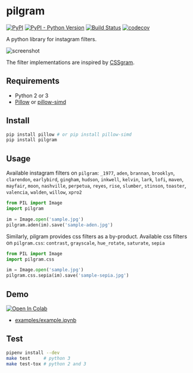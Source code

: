# pilgram

[![PyPI](https://img.shields.io/pypi/v/pilgram.svg)](https://python.org/pypi/pipenv)
[![PyPI - Python Version](https://img.shields.io/pypi/pyversions/pilgram.svg)](https://python.org/pypi/pipenv)
[![Build Status](https://travis-ci.org/akiomik/pilgram.svg?branch=master)](https://travis-ci.org/akiomik/pilgram)
[![codecov](https://codecov.io/gh/akiomik/pilgram/branch/master/graph/badge.svg)](https://codecov.io/gh/akiomik/pilgram)

A python library for instagram filters.

![screenshot](screenshot.png)

The filter implementations are inspired by [CSSgram](https://una.im/CSSgram/).

## Requirements

- Python 2 or 3
- [Pillow](https://pillow.readthedocs.io/en/stable/) or [pillow-simd](https://github.com/uploadcare/pillow-simd)

## Install

```sh
pip install pillow # or pip install pillow-simd
pip install pilgram
```

## Usage

Available instagram filters on `pilgram`: `_1977`, `aden`, `brannan`, `brooklyn`, `clarendon`, `earlybird`, `gingham`, `hudson`, `inkwell`, `kelvin`, `lark`, `lofi`, `maven`, `mayfair`, `moon`, `nashville`, `perpetua`, `reyes`, `rise`, `slumber`, `stinson`, `toaster`, `valencia`, `walden`, `willow`, `xpro2`

```python
from PIL import Image
import pilgram

im = Image.open('sample.jpg')
pilgram.aden(im).save('sample-aden.jpg')
```

Similarly, pilgram provides css filters as a by-product.
Available css filters on `pilgram.css`: `contrast`, `grayscale`, `hue_rotate`, `saturate`, `sepia`

```python
from PIL import Image
import pilgram.css

im = Image.open('sample.jpg')
pilgram.css.sepia(im).save('sample-sepia.jpg')
```

## Demo

[![Open In Colab](https://colab.research.google.com/assets/colab-badge.svg)](https://colab.research.google.com/github/akiomik/pilgram/blob/master/examples/example.ipynb)

- [examples/example.ipynb](examples/example.ipynb) 

## Test

```sh
pipenv install --dev
make test     # python 3
make test-tox # python 2 and 3
```
